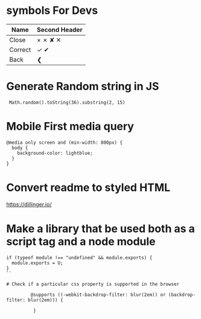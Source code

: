 # symbols For Devs

Name  | Second Header
------------- | -------------
Close  | × ✗ ✘ ✕
Correct  | ✓ ✔ 
Back | ❮


# Generate Random string in JS

```
 Math.random().toString(36).substring(2, 15)

```
# Mobile First media query

```
@media only screen and (min-width: 800px) {
  body {
    background-color: lightblue;
  }
}

```

# Convert readme to styled HTML
https://dillinger.io/

# Make a library that be used both as a script tag and a node module

```
if (typeof module !== "undefined" && module.exports) {
  module.exports = U;
}
``

# Check if a particular css property is supported in the browser

```
             @supports ((-webkit-backdrop-filter: blur(2em)) or (backdrop-filter: blur(2em))) {
         
              }
```
